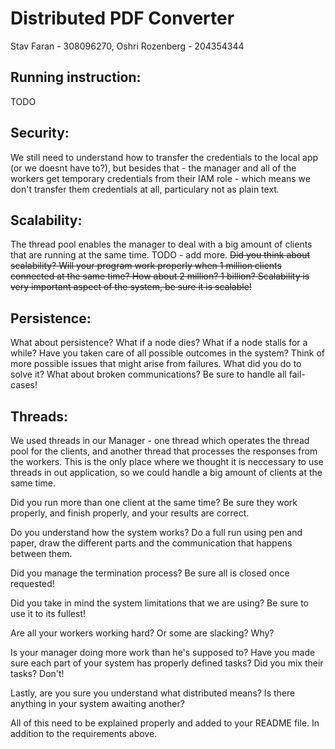 Distributed PDF Converter
=========================
Stav Faran - 308096270, Oshri Rozenberg - 204354344

Running instruction:
--------------------
TODO

Security:
---------
We still need to understand how to transfer the credentials to the local app (or we doesnt have to?), but besides that - the manager and all of the workers get temporary credentials from their IAM role - which means we don't transfer them credentials at all, particulary not as plain text.

Scalability:
------------
The thread pool enables the manager to deal with a big amount of clients that are running at the same time.
TODO - add more.
~~Did you think about scalability? Will your program work properly when 1 million clients connected at the same time? How about 2 million? 1 billion? Scalability is very important aspect of the system, be sure it is scalable!~~

Persistence:
------------
What about persistence? What if a node dies? What if a node stalls for a while? Have you taken care of all possible outcomes in the system? Think of more possible issues that might arise from failures. What did you do to solve it? What about broken communications? Be sure to handle all fail-cases!

Threads:
--------
We used threads in our Manager - one thread which operates the thread pool for the clients, and another thread that processes the responses from the workers. This is the only place where we thought it is neccessary to use threads in out application, so we could handle a big amount of clients at the same time.



Did you run more than one client at the same time? Be sure they work properly, and finish properly, and your results are correct.


Do you understand how the system works? Do a full run using pen and paper, draw the different parts and the communication that happens between them.


Did you manage the termination process? Be sure all is closed once requested!


Did you take in mind the system limitations that we are using? Be sure to use it to its fullest!


Are all your workers working hard? Or some are slacking? Why?


Is your manager doing more work than he's supposed to? Have you made sure each part of your system has properly defined tasks? Did you mix their tasks? Don't!


Lastly, are you sure you understand what distributed means? Is there anything in your system awaiting another?


All of this need to be explained properly and added to your README file. In addition to the requirements above.
